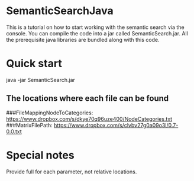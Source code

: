 SemanticSearchJava
==================

This is a tutorial on how to start working with the semantic search via the console. 
You can compile the code into a jar called SemanticSearch.jar. 
All the prerequisite java libraries are bundled along with this code.

# Quick start
java -jar SemanticSearch.jar <OutputDir> <MatrixFilePath> <FileMappingNodeToCategories>

## The locations where each file can be found
###FileMappingNodeToCategories: https://www.dropbox.com/s/dkye70q96uze400/NodeCategories.txt
###MatrixFilePath: https://www.dropbox.com/s/clvbv27g0a09o3l/0.7-0.0.txt

# Special notes
Provide full for each parameter, not relative locations.





